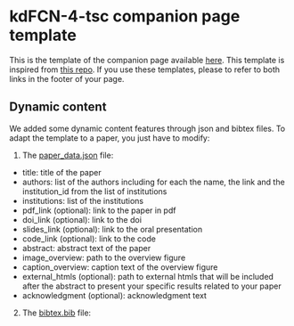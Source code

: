 # kdFCN-4-tsc companion page template

This is the template of the companion page available [here](https://maxime-devanne.com/pages/kdFCN-4-tsc/).
This template is inspired from [this repo](https://github.com/nerfies/nerfies.github.io).
If you use these templates, please to refer to both links in the footer of your page.

## Dynamic content

We added some dynamic content features through json and bibtex files.
To adapt the template to a paper, you just have to modify:

1) The [paper_data.json](static/jsons/paper_data.json) file:

* title: title of the paper
* authors: list of the authors including for each the name, the link and the institution_id from the list of institutions
* institutions: list of the institutions
* pdf_link (optional): link to the paper in pdf
* doi_link (optional): link to the doi
* slides_link (optional): link to the oral presentation
* code_link (optional): link to the code
* abstract: abstract text of the paper
* image_overview: path to the overview figure
* caption_overview: caption text of the overview figure
* external_htmls (optional): path to external htmls that will be included after the abstract to present your specific results related to your paper
* acknowledgment (optional): acknowledgment text

2) The [bibtex.bib](static/bibtex/bibtex.bib) file: 


